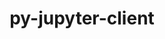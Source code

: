 ---
title: "py-jupyter-client"
layout: cache
categories: [package, develop]
meta: {"compilers": ["gcc@=11.1.0", "gcc@=11.4.0", "gcc@=9.4.0", "oneapi@=2024.2.1"], "num_specs": 48, "num_specs_by_stack": {"data-vis-sdk": 5, "e4s": 16, "e4s-neoverse-v2": 6, "e4s-neoverse_v1": 6, "e4s-oneapi": 12, "e4s-power": 3, "root": 48}, "oss": ["ubuntu20.04", "ubuntu22.04"], "platforms": ["linux"], "stacks": ["data-vis-sdk", "e4s", "e4s-neoverse-v2", "e4s-neoverse_v1", "e4s-oneapi", "e4s-power", "root"], "targets": ["neoverse_v1", "neoverse_v2", "ppc64le", "x86_64_v3"], "versions": ["6.1.12", "8.2.0"]}
spec_details: [{"compiler": "gcc@=9.4.0", "hash": "ikoe7ezqiolmaytq3ku6yrzrl3smro5g", "os": "ubuntu20.04", "platform": "linux", "size": "-", "stacks": ["e4s-power", "root"], "tarball": "https://binaries.spack.io/develop/build_cache/linux-ubuntu20.04-ppc64le/gcc-9.4.0/py-jupyter-client-8.2.0/linux-ubuntu20.04-ppc64le-gcc-9.4.0-py-jupyter-client-8.2.0-ikoe7ezqiolmaytq3ku6yrzrl3smro5g.spack", "target": "ppc64le", "variants": ["build_system=python_pip"], "versions": ["8.2.0"]}, {"compiler": "gcc@=9.4.0", "hash": "r2b3isez763k45kccktkq4tlxjvgumwy", "os": "ubuntu20.04", "platform": "linux", "size": "-", "stacks": ["e4s-power", "root"], "tarball": "https://binaries.spack.io/develop/build_cache/linux-ubuntu20.04-ppc64le/gcc-9.4.0/py-jupyter-client-8.2.0/linux-ubuntu20.04-ppc64le-gcc-9.4.0-py-jupyter-client-8.2.0-r2b3isez763k45kccktkq4tlxjvgumwy.spack", "target": "ppc64le", "variants": ["build_system=python_pip"], "versions": ["8.2.0"]}, {"compiler": "gcc@=9.4.0", "hash": "w2kd7vsxzh35uxdxn2tkxrro2m6trocy", "os": "ubuntu20.04", "platform": "linux", "size": "-", "stacks": ["e4s-power", "root"], "tarball": "https://binaries.spack.io/develop/build_cache/linux-ubuntu20.04-ppc64le/gcc-9.4.0/py-jupyter-client-8.2.0/linux-ubuntu20.04-ppc64le-gcc-9.4.0-py-jupyter-client-8.2.0-w2kd7vsxzh35uxdxn2tkxrro2m6trocy.spack", "target": "ppc64le", "variants": ["build_system=python_pip"], "versions": ["8.2.0"]}, {"compiler": "gcc@=11.1.0", "hash": "meedtersc542dx525ge555mujqyn6hfm", "os": "ubuntu20.04", "platform": "linux", "size": "-", "stacks": ["data-vis-sdk", "root"], "tarball": "https://binaries.spack.io/develop/build_cache/linux-ubuntu20.04-x86_64_v3/gcc-11.1.0/py-jupyter-client-8.2.0/linux-ubuntu20.04-x86_64_v3-gcc-11.1.0-py-jupyter-client-8.2.0-meedtersc542dx525ge555mujqyn6hfm.spack", "target": "x86_64_v3", "variants": ["build_system=python_pip"], "versions": ["8.2.0"]}, {"compiler": "gcc@=11.1.0", "hash": "khassdh66u46faghl7fq32tsidxel3ex", "os": "ubuntu20.04", "platform": "linux", "size": "-", "stacks": ["data-vis-sdk", "root"], "tarball": "https://binaries.spack.io/develop/build_cache/linux-ubuntu20.04-x86_64_v3/gcc-11.1.0/py-jupyter-client-8.2.0/linux-ubuntu20.04-x86_64_v3-gcc-11.1.0-py-jupyter-client-8.2.0-khassdh66u46faghl7fq32tsidxel3ex.spack", "target": "x86_64_v3", "variants": ["build_system=python_pip"], "versions": ["8.2.0"]}, {"compiler": "gcc@=11.1.0", "hash": "2fhyaqqnp5ome5sguxz4anutksinq237", "os": "ubuntu20.04", "platform": "linux", "size": "-", "stacks": ["data-vis-sdk", "root"], "tarball": "https://binaries.spack.io/develop/build_cache/linux-ubuntu20.04-x86_64_v3/gcc-11.1.0/py-jupyter-client-8.2.0/linux-ubuntu20.04-x86_64_v3-gcc-11.1.0-py-jupyter-client-8.2.0-2fhyaqqnp5ome5sguxz4anutksinq237.spack", "target": "x86_64_v3", "variants": ["build_system=python_pip"], "versions": ["8.2.0"]}, {"compiler": "gcc@=11.1.0", "hash": "ltesauusug6cqa2sfi5tj44jd7wawyne", "os": "ubuntu20.04", "platform": "linux", "size": "-", "stacks": ["data-vis-sdk", "root"], "tarball": "https://binaries.spack.io/develop/build_cache/linux-ubuntu20.04-x86_64_v3/gcc-11.1.0/py-jupyter-client-8.2.0/linux-ubuntu20.04-x86_64_v3-gcc-11.1.0-py-jupyter-client-8.2.0-ltesauusug6cqa2sfi5tj44jd7wawyne.spack", "target": "x86_64_v3", "variants": ["build_system=python_pip"], "versions": ["8.2.0"]}, {"compiler": "gcc@=11.1.0", "hash": "lp4ft6abu27rh2onrg34q5m77dczfp7u", "os": "ubuntu20.04", "platform": "linux", "size": "-", "stacks": ["data-vis-sdk", "root"], "tarball": "https://binaries.spack.io/develop/build_cache/linux-ubuntu20.04-x86_64_v3/gcc-11.1.0/py-jupyter-client-8.2.0/linux-ubuntu20.04-x86_64_v3-gcc-11.1.0-py-jupyter-client-8.2.0-lp4ft6abu27rh2onrg34q5m77dczfp7u.spack", "target": "x86_64_v3", "variants": ["build_system=python_pip"], "versions": ["8.2.0"]}, {"compiler": "gcc@=11.4.0", "hash": "4tuqemdlfdijg3pvh56jzxybdh6627e4", "os": "ubuntu22.04", "platform": "linux", "size": "-", "stacks": ["e4s-neoverse_v1", "root"], "tarball": "https://binaries.spack.io/develop/build_cache/linux-ubuntu22.04-neoverse_v1/gcc-11.4.0/py-jupyter-client-8.2.0/linux-ubuntu22.04-neoverse_v1-gcc-11.4.0-py-jupyter-client-8.2.0-4tuqemdlfdijg3pvh56jzxybdh6627e4.spack", "target": "neoverse_v1", "variants": ["build_system=python_pip"], "versions": ["8.2.0"]}, {"compiler": "gcc@=11.4.0", "hash": "sidfc66eaonamy3dlzigljhppq3qdyqf", "os": "ubuntu22.04", "platform": "linux", "size": "-", "stacks": ["e4s-neoverse_v1", "root"], "tarball": "https://binaries.spack.io/develop/build_cache/linux-ubuntu22.04-neoverse_v1/gcc-11.4.0/py-jupyter-client-8.2.0/linux-ubuntu22.04-neoverse_v1-gcc-11.4.0-py-jupyter-client-8.2.0-sidfc66eaonamy3dlzigljhppq3qdyqf.spack", "target": "neoverse_v1", "variants": ["build_system=python_pip"], "versions": ["8.2.0"]}, {"compiler": "gcc@=11.4.0", "hash": "43llxjtrrkizsvhrqrtrv5jqs7rmp77h", "os": "ubuntu22.04", "platform": "linux", "size": "-", "stacks": ["e4s-neoverse_v1", "root"], "tarball": "https://binaries.spack.io/develop/build_cache/linux-ubuntu22.04-neoverse_v1/gcc-11.4.0/py-jupyter-client-8.2.0/linux-ubuntu22.04-neoverse_v1-gcc-11.4.0-py-jupyter-client-8.2.0-43llxjtrrkizsvhrqrtrv5jqs7rmp77h.spack", "target": "neoverse_v1", "variants": ["build_system=python_pip"], "versions": ["8.2.0"]}, {"compiler": "gcc@=11.4.0", "hash": "xg7wufo3cgj7cas5rzrwuy5xbo2j6ugr", "os": "ubuntu22.04", "platform": "linux", "size": "-", "stacks": ["e4s-neoverse_v1", "root"], "tarball": "https://binaries.spack.io/develop/build_cache/linux-ubuntu22.04-neoverse_v1/gcc-11.4.0/py-jupyter-client-8.2.0/linux-ubuntu22.04-neoverse_v1-gcc-11.4.0-py-jupyter-client-8.2.0-xg7wufo3cgj7cas5rzrwuy5xbo2j6ugr.spack", "target": "neoverse_v1", "variants": ["build_system=python_pip"], "versions": ["8.2.0"]}, {"compiler": "gcc@=11.4.0", "hash": "6x6gf2w5m6bq6heywnotq2pedlxd3mr6", "os": "ubuntu22.04", "platform": "linux", "size": "-", "stacks": ["e4s-neoverse_v1", "root"], "tarball": "https://binaries.spack.io/develop/build_cache/linux-ubuntu22.04-neoverse_v1/gcc-11.4.0/py-jupyter-client-8.2.0/linux-ubuntu22.04-neoverse_v1-gcc-11.4.0-py-jupyter-client-8.2.0-6x6gf2w5m6bq6heywnotq2pedlxd3mr6.spack", "target": "neoverse_v1", "variants": ["build_system=python_pip"], "versions": ["8.2.0"]}, {"compiler": "gcc@=11.4.0", "hash": "ev22s4n7lbf7baviudnq4g2lmdfi4nh3", "os": "ubuntu22.04", "platform": "linux", "size": "-", "stacks": ["e4s-neoverse_v1", "root"], "tarball": "https://binaries.spack.io/develop/build_cache/linux-ubuntu22.04-neoverse_v1/gcc-11.4.0/py-jupyter-client-8.2.0/linux-ubuntu22.04-neoverse_v1-gcc-11.4.0-py-jupyter-client-8.2.0-ev22s4n7lbf7baviudnq4g2lmdfi4nh3.spack", "target": "neoverse_v1", "variants": ["build_system=python_pip"], "versions": ["8.2.0"]}, {"compiler": "gcc@=11.4.0", "hash": "g7oes5jg5ffz445lrbkqcma6l7bz5exw", "os": "ubuntu22.04", "platform": "linux", "size": "-", "stacks": ["e4s-neoverse-v2", "root"], "tarball": "https://binaries.spack.io/develop/build_cache/linux-ubuntu22.04-neoverse_v2/gcc-11.4.0/py-jupyter-client-8.2.0/linux-ubuntu22.04-neoverse_v2-gcc-11.4.0-py-jupyter-client-8.2.0-g7oes5jg5ffz445lrbkqcma6l7bz5exw.spack", "target": "neoverse_v2", "variants": ["build_system=python_pip"], "versions": ["8.2.0"]}, {"compiler": "gcc@=11.4.0", "hash": "qvjsmob7j3ygscxpizzy2ouvwi6v4kuy", "os": "ubuntu22.04", "platform": "linux", "size": "-", "stacks": ["e4s-neoverse-v2", "root"], "tarball": "https://binaries.spack.io/develop/build_cache/linux-ubuntu22.04-neoverse_v2/gcc-11.4.0/py-jupyter-client-8.2.0/linux-ubuntu22.04-neoverse_v2-gcc-11.4.0-py-jupyter-client-8.2.0-qvjsmob7j3ygscxpizzy2ouvwi6v4kuy.spack", "target": "neoverse_v2", "variants": ["build_system=python_pip"], "versions": ["8.2.0"]}, {"compiler": "gcc@=11.4.0", "hash": "sjxzbno5olx4zd523m33kd2kb3uqcrvm", "os": "ubuntu22.04", "platform": "linux", "size": "-", "stacks": ["e4s-neoverse-v2", "root"], "tarball": "https://binaries.spack.io/develop/build_cache/linux-ubuntu22.04-neoverse_v2/gcc-11.4.0/py-jupyter-client-8.2.0/linux-ubuntu22.04-neoverse_v2-gcc-11.4.0-py-jupyter-client-8.2.0-sjxzbno5olx4zd523m33kd2kb3uqcrvm.spack", "target": "neoverse_v2", "variants": ["build_system=python_pip"], "versions": ["8.2.0"]}, {"compiler": "gcc@=11.4.0", "hash": "ug7qxhb22lrdzptlai52mydukajdwkht", "os": "ubuntu22.04", "platform": "linux", "size": "-", "stacks": ["e4s-neoverse-v2", "root"], "tarball": "https://binaries.spack.io/develop/build_cache/linux-ubuntu22.04-neoverse_v2/gcc-11.4.0/py-jupyter-client-8.2.0/linux-ubuntu22.04-neoverse_v2-gcc-11.4.0-py-jupyter-client-8.2.0-ug7qxhb22lrdzptlai52mydukajdwkht.spack", "target": "neoverse_v2", "variants": ["build_system=python_pip"], "versions": ["8.2.0"]}, {"compiler": "gcc@=11.4.0", "hash": "w6amleac4u2ydlefssn6gsxwbac6s556", "os": "ubuntu22.04", "platform": "linux", "size": "-", "stacks": ["e4s-neoverse-v2", "root"], "tarball": "https://binaries.spack.io/develop/build_cache/linux-ubuntu22.04-neoverse_v2/gcc-11.4.0/py-jupyter-client-8.2.0/linux-ubuntu22.04-neoverse_v2-gcc-11.4.0-py-jupyter-client-8.2.0-w6amleac4u2ydlefssn6gsxwbac6s556.spack", "target": "neoverse_v2", "variants": ["build_system=python_pip"], "versions": ["8.2.0"]}, {"compiler": "gcc@=11.4.0", "hash": "dvl6ksjijt6cxade33pn5q5yfydlmr2c", "os": "ubuntu22.04", "platform": "linux", "size": "-", "stacks": ["e4s-neoverse-v2", "root"], "tarball": "https://binaries.spack.io/develop/build_cache/linux-ubuntu22.04-neoverse_v2/gcc-11.4.0/py-jupyter-client-8.2.0/linux-ubuntu22.04-neoverse_v2-gcc-11.4.0-py-jupyter-client-8.2.0-dvl6ksjijt6cxade33pn5q5yfydlmr2c.spack", "target": "neoverse_v2", "variants": ["build_system=python_pip"], "versions": ["8.2.0"]}, {"compiler": "gcc@=11.4.0", "hash": "b6jxbooxatt5wizr4dr4etkol4bcxypa", "os": "ubuntu22.04", "platform": "linux", "size": "-", "stacks": ["e4s", "root"], "tarball": "https://binaries.spack.io/develop/build_cache/linux-ubuntu22.04-x86_64_v3/gcc-11.4.0/py-jupyter-client-8.2.0/linux-ubuntu22.04-x86_64_v3-gcc-11.4.0-py-jupyter-client-8.2.0-b6jxbooxatt5wizr4dr4etkol4bcxypa.spack", "target": "x86_64_v3", "variants": ["build_system=python_pip"], "versions": ["8.2.0"]}, {"compiler": "gcc@=11.4.0", "hash": "6ffrdms4ljyxyvaaslrf7mfwd2mpxjuo", "os": "ubuntu22.04", "platform": "linux", "size": "-", "stacks": ["e4s", "root"], "tarball": "https://binaries.spack.io/develop/build_cache/linux-ubuntu22.04-x86_64_v3/gcc-11.4.0/py-jupyter-client-8.2.0/linux-ubuntu22.04-x86_64_v3-gcc-11.4.0-py-jupyter-client-8.2.0-6ffrdms4ljyxyvaaslrf7mfwd2mpxjuo.spack", "target": "x86_64_v3", "variants": ["build_system=python_pip"], "versions": ["8.2.0"]}, {"compiler": "gcc@=11.4.0", "hash": "n3mp3k7ca5c4xwjfqpfbchmfqdvp7ltf", "os": "ubuntu22.04", "platform": "linux", "size": "-", "stacks": ["e4s", "root"], "tarball": "https://binaries.spack.io/develop/build_cache/linux-ubuntu22.04-x86_64_v3/gcc-11.4.0/py-jupyter-client-8.2.0/linux-ubuntu22.04-x86_64_v3-gcc-11.4.0-py-jupyter-client-8.2.0-n3mp3k7ca5c4xwjfqpfbchmfqdvp7ltf.spack", "target": "x86_64_v3", "variants": ["build_system=python_pip"], "versions": ["8.2.0"]}, {"compiler": "gcc@=11.4.0", "hash": "s5kyh753c5x367gpfhquwyqyy6iq4jix", "os": "ubuntu22.04", "platform": "linux", "size": "-", "stacks": ["e4s", "root"], "tarball": "https://binaries.spack.io/develop/build_cache/linux-ubuntu22.04-x86_64_v3/gcc-11.4.0/py-jupyter-client-8.2.0/linux-ubuntu22.04-x86_64_v3-gcc-11.4.0-py-jupyter-client-8.2.0-s5kyh753c5x367gpfhquwyqyy6iq4jix.spack", "target": "x86_64_v3", "variants": ["build_system=python_pip"], "versions": ["8.2.0"]}, {"compiler": "gcc@=11.4.0", "hash": "27xp4fgokb5cgydloxzdhqgqha4h445p", "os": "ubuntu22.04", "platform": "linux", "size": "-", "stacks": ["e4s", "root"], "tarball": "https://binaries.spack.io/develop/build_cache/linux-ubuntu22.04-x86_64_v3/gcc-11.4.0/py-jupyter-client-8.2.0/linux-ubuntu22.04-x86_64_v3-gcc-11.4.0-py-jupyter-client-8.2.0-27xp4fgokb5cgydloxzdhqgqha4h445p.spack", "target": "x86_64_v3", "variants": ["build_system=python_pip"], "versions": ["8.2.0"]}, {"compiler": "gcc@=11.4.0", "hash": "4wtwc6o4ttmt3z47zpcniohqdsjqnh7r", "os": "ubuntu22.04", "platform": "linux", "size": "-", "stacks": ["e4s", "root"], "tarball": "https://binaries.spack.io/develop/build_cache/linux-ubuntu22.04-x86_64_v3/gcc-11.4.0/py-jupyter-client-8.2.0/linux-ubuntu22.04-x86_64_v3-gcc-11.4.0-py-jupyter-client-8.2.0-4wtwc6o4ttmt3z47zpcniohqdsjqnh7r.spack", "target": "x86_64_v3", "variants": ["build_system=python_pip"], "versions": ["8.2.0"]}, {"compiler": "gcc@=11.4.0", "hash": "x5agw5l6fyalz3xn5iqsj5cm66ctgo3k", "os": "ubuntu22.04", "platform": "linux", "size": "-", "stacks": ["e4s", "root"], "tarball": "https://binaries.spack.io/develop/build_cache/linux-ubuntu22.04-x86_64_v3/gcc-11.4.0/py-jupyter-client-8.2.0/linux-ubuntu22.04-x86_64_v3-gcc-11.4.0-py-jupyter-client-8.2.0-x5agw5l6fyalz3xn5iqsj5cm66ctgo3k.spack", "target": "x86_64_v3", "variants": ["build_system=python_pip"], "versions": ["8.2.0"]}, {"compiler": "gcc@=11.4.0", "hash": "uaodf55ymggowxz2b5qqp6f2pcf55zrs", "os": "ubuntu22.04", "platform": "linux", "size": "-", "stacks": ["e4s", "root"], "tarball": "https://binaries.spack.io/develop/build_cache/linux-ubuntu22.04-x86_64_v3/gcc-11.4.0/py-jupyter-client-8.2.0/linux-ubuntu22.04-x86_64_v3-gcc-11.4.0-py-jupyter-client-8.2.0-uaodf55ymggowxz2b5qqp6f2pcf55zrs.spack", "target": "x86_64_v3", "variants": ["build_system=python_pip"], "versions": ["8.2.0"]}, {"compiler": "gcc@=11.4.0", "hash": "jbxtkoiwwuy6pp6e5lxflwahip2ybmpv", "os": "ubuntu22.04", "platform": "linux", "size": "-", "stacks": ["e4s", "root"], "tarball": "https://binaries.spack.io/develop/build_cache/linux-ubuntu22.04-x86_64_v3/gcc-11.4.0/py-jupyter-client-8.2.0/linux-ubuntu22.04-x86_64_v3-gcc-11.4.0-py-jupyter-client-8.2.0-jbxtkoiwwuy6pp6e5lxflwahip2ybmpv.spack", "target": "x86_64_v3", "variants": ["build_system=python_pip"], "versions": ["8.2.0"]}, {"compiler": "gcc@=11.4.0", "hash": "jojro7vk5inzpqa77s5omkld3337habb", "os": "ubuntu22.04", "platform": "linux", "size": "-", "stacks": ["e4s", "root"], "tarball": "https://binaries.spack.io/develop/build_cache/linux-ubuntu22.04-x86_64_v3/gcc-11.4.0/py-jupyter-client-8.2.0/linux-ubuntu22.04-x86_64_v3-gcc-11.4.0-py-jupyter-client-8.2.0-jojro7vk5inzpqa77s5omkld3337habb.spack", "target": "x86_64_v3", "variants": ["build_system=python_pip"], "versions": ["8.2.0"]}, {"compiler": "gcc@=11.4.0", "hash": "ajn6cbmafanbc6fnvy4x43t2n547fmpk", "os": "ubuntu22.04", "platform": "linux", "size": "-", "stacks": ["e4s", "root"], "tarball": "https://binaries.spack.io/develop/build_cache/linux-ubuntu22.04-x86_64_v3/gcc-11.4.0/py-jupyter-client-8.2.0/linux-ubuntu22.04-x86_64_v3-gcc-11.4.0-py-jupyter-client-8.2.0-ajn6cbmafanbc6fnvy4x43t2n547fmpk.spack", "target": "x86_64_v3", "variants": ["build_system=python_pip"], "versions": ["8.2.0"]}, {"compiler": "gcc@=11.4.0", "hash": "bm4vdmx2wlwk2tolm6monjijeatkfqtm", "os": "ubuntu22.04", "platform": "linux", "size": "-", "stacks": ["e4s", "root"], "tarball": "https://binaries.spack.io/develop/build_cache/linux-ubuntu22.04-x86_64_v3/gcc-11.4.0/py-jupyter-client-8.2.0/linux-ubuntu22.04-x86_64_v3-gcc-11.4.0-py-jupyter-client-8.2.0-bm4vdmx2wlwk2tolm6monjijeatkfqtm.spack", "target": "x86_64_v3", "variants": ["build_system=python_pip"], "versions": ["8.2.0"]}, {"compiler": "gcc@=11.4.0", "hash": "odoxnsg4w7imnjbdabpvjhkclalcaui4", "os": "ubuntu22.04", "platform": "linux", "size": "-", "stacks": ["e4s", "root"], "tarball": "https://binaries.spack.io/develop/build_cache/linux-ubuntu22.04-x86_64_v3/gcc-11.4.0/py-jupyter-client-8.2.0/linux-ubuntu22.04-x86_64_v3-gcc-11.4.0-py-jupyter-client-8.2.0-odoxnsg4w7imnjbdabpvjhkclalcaui4.spack", "target": "x86_64_v3", "variants": ["build_system=python_pip"], "versions": ["8.2.0"]}, {"compiler": "gcc@=11.4.0", "hash": "7fwe4uyv2jnvr2c2pk33qewfughy2j3y", "os": "ubuntu22.04", "platform": "linux", "size": "-", "stacks": ["e4s", "root"], "tarball": "https://binaries.spack.io/develop/build_cache/linux-ubuntu22.04-x86_64_v3/gcc-11.4.0/py-jupyter-client-8.2.0/linux-ubuntu22.04-x86_64_v3-gcc-11.4.0-py-jupyter-client-8.2.0-7fwe4uyv2jnvr2c2pk33qewfughy2j3y.spack", "target": "x86_64_v3", "variants": ["build_system=python_pip"], "versions": ["8.2.0"]}, {"compiler": "gcc@=11.4.0", "hash": "ajv7lm6v5kmhdfz3xb53kjn3femdwzlc", "os": "ubuntu22.04", "platform": "linux", "size": "-", "stacks": ["e4s", "root"], "tarball": "https://binaries.spack.io/develop/build_cache/linux-ubuntu22.04-x86_64_v3/gcc-11.4.0/py-jupyter-client-8.2.0/linux-ubuntu22.04-x86_64_v3-gcc-11.4.0-py-jupyter-client-8.2.0-ajv7lm6v5kmhdfz3xb53kjn3femdwzlc.spack", "target": "x86_64_v3", "variants": ["build_system=python_pip"], "versions": ["8.2.0"]}, {"compiler": "gcc@=11.4.0", "hash": "d5j33ii5uuz4cao2qxs5ocy243ujadul", "os": "ubuntu22.04", "platform": "linux", "size": "-", "stacks": ["e4s", "root"], "tarball": "https://binaries.spack.io/develop/build_cache/linux-ubuntu22.04-x86_64_v3/gcc-11.4.0/py-jupyter-client-8.2.0/linux-ubuntu22.04-x86_64_v3-gcc-11.4.0-py-jupyter-client-8.2.0-d5j33ii5uuz4cao2qxs5ocy243ujadul.spack", "target": "x86_64_v3", "variants": ["build_system=python_pip"], "versions": ["8.2.0"]}, {"compiler": "oneapi@=2024.2.1", "hash": "cwagv5yzjsft6x5hjadoba7pssejqfwd", "os": "ubuntu22.04", "platform": "linux", "size": "-", "stacks": ["e4s-oneapi", "root"], "tarball": "https://binaries.spack.io/develop/build_cache/linux-ubuntu22.04-x86_64_v3/oneapi-2024.2.1/py-jupyter-client-8.2.0/linux-ubuntu22.04-x86_64_v3-oneapi-2024.2.1-py-jupyter-client-8.2.0-cwagv5yzjsft6x5hjadoba7pssejqfwd.spack", "target": "x86_64_v3", "variants": ["build_system=python_pip"], "versions": ["8.2.0"]}, {"compiler": "oneapi@=2024.2.1", "hash": "qchb4kohzlqvyxhe6t223ije7vx3aisq", "os": "ubuntu22.04", "platform": "linux", "size": "-", "stacks": ["e4s-oneapi", "root"], "tarball": "https://binaries.spack.io/develop/build_cache/linux-ubuntu22.04-x86_64_v3/oneapi-2024.2.1/py-jupyter-client-8.2.0/linux-ubuntu22.04-x86_64_v3-oneapi-2024.2.1-py-jupyter-client-8.2.0-qchb4kohzlqvyxhe6t223ije7vx3aisq.spack", "target": "x86_64_v3", "variants": ["build_system=python_pip"], "versions": ["8.2.0"]}, {"compiler": "oneapi@=2024.2.1", "hash": "algpv6jyvj4sfvq7swynau5odyg2fjx2", "os": "ubuntu22.04", "platform": "linux", "size": "-", "stacks": ["e4s-oneapi", "root"], "tarball": "https://binaries.spack.io/develop/build_cache/linux-ubuntu22.04-x86_64_v3/oneapi-2024.2.1/py-jupyter-client-8.2.0/linux-ubuntu22.04-x86_64_v3-oneapi-2024.2.1-py-jupyter-client-8.2.0-algpv6jyvj4sfvq7swynau5odyg2fjx2.spack", "target": "x86_64_v3", "variants": ["build_system=python_pip"], "versions": ["8.2.0"]}, {"compiler": "oneapi@=2024.2.1", "hash": "y2ztks34dnvlal4dvl7h5nzy5natqekv", "os": "ubuntu22.04", "platform": "linux", "size": "-", "stacks": ["e4s-oneapi", "root"], "tarball": "https://binaries.spack.io/develop/build_cache/linux-ubuntu22.04-x86_64_v3/oneapi-2024.2.1/py-jupyter-client-8.2.0/linux-ubuntu22.04-x86_64_v3-oneapi-2024.2.1-py-jupyter-client-8.2.0-y2ztks34dnvlal4dvl7h5nzy5natqekv.spack", "target": "x86_64_v3", "variants": ["build_system=python_pip"], "versions": ["8.2.0"]}, {"compiler": "oneapi@=2024.2.1", "hash": "rsrfyydrto6iprt7zqbjjxzx2uyjia7c", "os": "ubuntu22.04", "platform": "linux", "size": "-", "stacks": ["e4s-oneapi", "root"], "tarball": "https://binaries.spack.io/develop/build_cache/linux-ubuntu22.04-x86_64_v3/oneapi-2024.2.1/py-jupyter-client-8.2.0/linux-ubuntu22.04-x86_64_v3-oneapi-2024.2.1-py-jupyter-client-8.2.0-rsrfyydrto6iprt7zqbjjxzx2uyjia7c.spack", "target": "x86_64_v3", "variants": ["build_system=python_pip"], "versions": ["8.2.0"]}, {"compiler": "oneapi@=2024.2.1", "hash": "bl63uxckoynfzwaw5ummbmwwmfe2hgbt", "os": "ubuntu22.04", "platform": "linux", "size": "-", "stacks": ["e4s-oneapi", "root"], "tarball": "https://binaries.spack.io/develop/build_cache/linux-ubuntu22.04-x86_64_v3/oneapi-2024.2.1/py-jupyter-client-8.2.0/linux-ubuntu22.04-x86_64_v3-oneapi-2024.2.1-py-jupyter-client-8.2.0-bl63uxckoynfzwaw5ummbmwwmfe2hgbt.spack", "target": "x86_64_v3", "variants": ["build_system=python_pip"], "versions": ["8.2.0"]}, {"compiler": "oneapi@=2024.2.1", "hash": "tgk4qw2cfiltfamqr57zoce2qbslhtb7", "os": "ubuntu22.04", "platform": "linux", "size": "-", "stacks": ["e4s-oneapi", "root"], "tarball": "https://binaries.spack.io/develop/build_cache/linux-ubuntu22.04-x86_64_v3/oneapi-2024.2.1/py-jupyter-client-6.1.12/linux-ubuntu22.04-x86_64_v3-oneapi-2024.2.1-py-jupyter-client-6.1.12-tgk4qw2cfiltfamqr57zoce2qbslhtb7.spack", "target": "x86_64_v3", "variants": ["build_system=python_pip"], "versions": ["6.1.12"]}, {"compiler": "oneapi@=2024.2.1", "hash": "dzqr4k5eqdmz32k5mha2gnnoteqlrrmc", "os": "ubuntu22.04", "platform": "linux", "size": "-", "stacks": ["e4s-oneapi", "root"], "tarball": "https://binaries.spack.io/develop/build_cache/linux-ubuntu22.04-x86_64_v3/oneapi-2024.2.1/py-jupyter-client-6.1.12/linux-ubuntu22.04-x86_64_v3-oneapi-2024.2.1-py-jupyter-client-6.1.12-dzqr4k5eqdmz32k5mha2gnnoteqlrrmc.spack", "target": "x86_64_v3", "variants": ["build_system=python_pip"], "versions": ["6.1.12"]}, {"compiler": "oneapi@=2024.2.1", "hash": "cbtmi6pjucoydlma4j3elfdzhnxwke63", "os": "ubuntu22.04", "platform": "linux", "size": "-", "stacks": ["e4s-oneapi", "root"], "tarball": "https://binaries.spack.io/develop/build_cache/linux-ubuntu22.04-x86_64_v3/oneapi-2024.2.1/py-jupyter-client-6.1.12/linux-ubuntu22.04-x86_64_v3-oneapi-2024.2.1-py-jupyter-client-6.1.12-cbtmi6pjucoydlma4j3elfdzhnxwke63.spack", "target": "x86_64_v3", "variants": ["build_system=python_pip"], "versions": ["6.1.12"]}, {"compiler": "oneapi@=2024.2.1", "hash": "hcfknesnlxbgoajktnk4f23s3efj7t4y", "os": "ubuntu22.04", "platform": "linux", "size": "-", "stacks": ["e4s-oneapi", "root"], "tarball": "https://binaries.spack.io/develop/build_cache/linux-ubuntu22.04-x86_64_v3/oneapi-2024.2.1/py-jupyter-client-8.2.0/linux-ubuntu22.04-x86_64_v3-oneapi-2024.2.1-py-jupyter-client-8.2.0-hcfknesnlxbgoajktnk4f23s3efj7t4y.spack", "target": "x86_64_v3", "variants": ["build_system=python_pip"], "versions": ["8.2.0"]}, {"compiler": "oneapi@=2024.2.1", "hash": "gecrvzyebg24feq3iny7wgdyoxrlducd", "os": "ubuntu22.04", "platform": "linux", "size": "-", "stacks": ["e4s-oneapi", "root"], "tarball": "https://binaries.spack.io/develop/build_cache/linux-ubuntu22.04-x86_64_v3/oneapi-2024.2.1/py-jupyter-client-8.2.0/linux-ubuntu22.04-x86_64_v3-oneapi-2024.2.1-py-jupyter-client-8.2.0-gecrvzyebg24feq3iny7wgdyoxrlducd.spack", "target": "x86_64_v3", "variants": ["build_system=python_pip"], "versions": ["8.2.0"]}, {"compiler": "oneapi@=2024.2.1", "hash": "kwbumrnu5rgmx2cwad4342fnzlqjevm6", "os": "ubuntu22.04", "platform": "linux", "size": "-", "stacks": ["e4s-oneapi", "root"], "tarball": "https://binaries.spack.io/develop/build_cache/linux-ubuntu22.04-x86_64_v3/oneapi-2024.2.1/py-jupyter-client-8.2.0/linux-ubuntu22.04-x86_64_v3-oneapi-2024.2.1-py-jupyter-client-8.2.0-kwbumrnu5rgmx2cwad4342fnzlqjevm6.spack", "target": "x86_64_v3", "variants": ["build_system=python_pip"], "versions": ["8.2.0"]}]
---